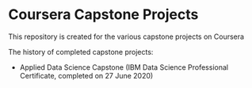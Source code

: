 # Coursera Capstone Projects
This repository is created for the various capstone projects on Coursera

The history of completed capstone projects:

- Applied Data Science Capstone (IBM Data Science Professional Certificate, completed on 27 June 2020)
